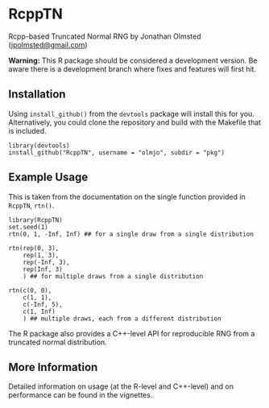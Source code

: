 # RcppTN

Rcpp-based Truncated Normal RNG by Jonathan Olmsted (jpolmsted@gmail.com)

**Warning:** This R package should be considered a development
version. Be aware there is a development branch where fixes and features
will first hit.

## Installation

Using `install_github()` from the `devtools` package will install this
for you. Alternatively, you could clone the repository and build with
the Makefile that is included.

```
library(devtools)
install_github("RcppTN", username = "olmjo", subdir = "pkg")
```

## Example Usage

This is taken from the documentation on the single function provided
in `RcppTN`, `rtn()`.

```
library(RcppTN)
set.seed(1)
rtn(0, 1, -Inf, Inf) ## for a single draw from a single distribution

rtn(rep(0, 3),
    rep(1, 3),
    rep(-Inf, 3),
    rep(Inf, 3)
    ) ## for multiple draws from a single distribution

rtn(c(0, 0),
    c(1, 1),
    c(-Inf, 5),
    c(1, Inf)
    ) ## multiple draws, each from a different distribution
```

The R package also provides a C++-level API for reproducible RNG from
a truncated normal distribution.

## More Information

Detailed information on usage (at the R-level and C++-level) and on
performance can be found in the vignettes.
